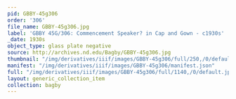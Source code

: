 ```yaml
---
pid: GBBY-45g306
order: '306'
file_name: GBBY-45g306.jpg
label: 'GBBY 45G/306: Commencement Speaker? in Cap and Gown - c1930s'
_date: 1930s
object_type: glass plate negative
source: http://archives.nd.edu/Bagby/GBBY-45g306.jpg
thumbnail: "/img/derivatives/iiif/images/GBBY-45g306/full/250,/0/default.jpg"
manifest: "/img/derivatives/iiif/images/GBBY-45g306/manifest.json"
full: "/img/derivatives/iiif/images/GBBY-45g306/full/1140,/0/default.jpg"
layout: generic_collection_item
collection: bagby
---
```

